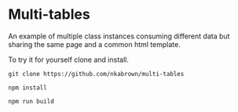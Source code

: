 # Multi-tables

An example of multiple class instances consuming different data but sharing the same page and a common html template.

To try it for yourself clone and install.

`git clone https://github.com/nkabrown/multi-tables`

`npm install`

`npm run build`

